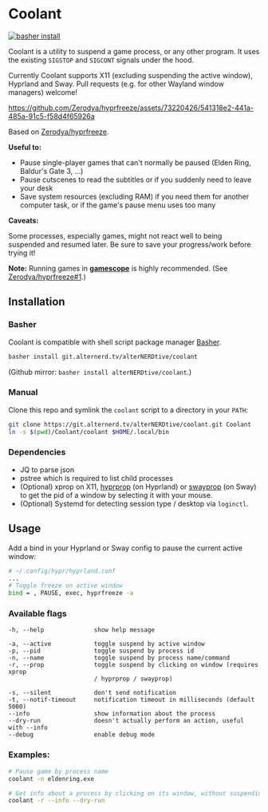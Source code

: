 # Coolant

[![basher install](https://www.basher.it/assets/logo/basher_install.svg)](https://www.basher.it/package/)

Coolant is a utility to suspend a game process, or any other program. It uses 
the existing `SIGSTOP` and `SIGCONT` signals under the hood.

Currently Coolant supports X11 (excluding suspending the active window), 
Hyprland and Sway. Pull requests (e.g. for other Wayland window managers) 
welcome!

https://github.com/Zerodya/hyprfreeze/assets/73220426/541318e2-441a-485a-91c5-f58d4f65926a

Based on [Zerodya/hyprfreeze](https://github.com/Zerodya/hyprfreeze).

**Useful to:**

- Pause single-player games that can't normally be paused (Elden Ring, Baldur's 
  Gate 3, ...)
- Pause cutscenes to read the subtitles or if you suddenly need to leave your 
  desk
- Save system resources (excluding RAM) if you need them for another computer 
  task, or if the game's pause menu uses too many

**Caveats:**

Some processes, especially games, might not react well to being suspended and 
resumed later. Be sure to save your progress/work before trying it!

**Note:** Running games in 
[**gamescope**](https://github.com/ValveSoftware/gamescope) is highly 
recommended. (See 
[Zerodya/hyprfreeze#1](https://github.com/Zerodya/hyprfreeze/issues/1).)

## Installation

### Basher

Coolant is compatible with shell script package manager 
[Basher](https://basher.it).

```bash
basher install git.alternerd.tv/alterNERDtive/coolant
```
(Github mirror: `basher install alterNERDtive/coolant`.)

### Manual

Clone this repo and symlink the `coolant` script to a directory in your `PATH`:

```bash
git clone https://git.alternerd.tv/alterNERDtive/coolant.git Coolant
ln -s $(pwd)/Coolant/coolant $HOME/.local/bin
```

### Dependencies

- JQ to parse json
- pstree which is required to list child processes
- (Optional) xprop on X11, 
  [hyprprop](https://github.com/vilari-mickopf/hyprprop) (on Hyprland) or 
  [swayprop](https://git.alternerd.tv/alterNERDtive/swayprop) (on Sway) to get 
  the pid of a window by selecting it with your mouse.
- (Optional) Systemd for detecting session type / desktop via `loginctl`.

## Usage

Add a bind in your Hyprland or Sway config to pause the current active window:

```bash
# ~/.config/hypr/hyprland.conf
...
# Toggle freeze on active window
bind = , PAUSE, exec, hyprfreeze -a
```

### Available flags

```
-h, --help              show help message

-a, --active            toggle suspend by active window
-p, --pid               toggle suspend by process id
-n, --name              toggle suspend by process name/command
-r, --prop              toggle suspend by clicking on window (requires xprop
                        / hyprprop / swayprop)

-s, --silent            don't send notification
-t, --notif-timeout     notification timeout in milliseconds (default 5000)
--info                  show information about the process
--dry-run               doesn't actually perform an action, useful with --info
--debug                 enable debug mode
```

### Examples:

```bash
# Pause game by process name
coolant -n eldenring.exe
```

```bash
# Get info about a process by clicking on its window, without suspending it
coolant -r --info --dry-run
```
